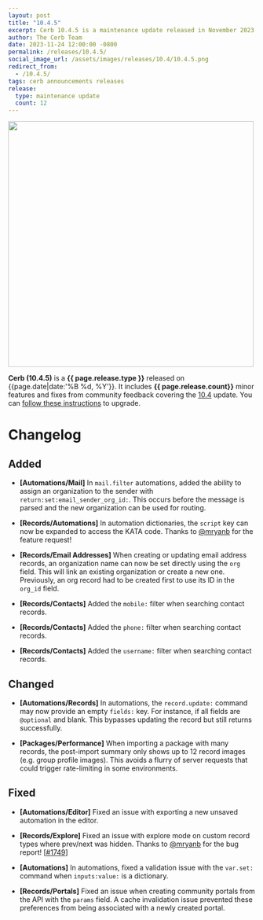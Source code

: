 ```yaml
---
layout: post
title: "10.4.5"
excerpt: Cerb 10.4.5 is a maintenance update released in November 2023 with 12 improvements from community feedback.
author: The Cerb Team
date: 2023-11-24 12:00:00 -0800
permalink: /releases/10.4.5/
social_image_url: /assets/images/releases/10.4/10.4.5.png
redirect_from:
  - /10.4.5/
tags: cerb announcements releases
release:
  type: maintenance update
  count: 12
---
```


<div class="cerb-screenshot">
<img src="{{page.social_image_url}}" class="screenshot" width="500">
</div>

**Cerb (10.4.5)** is a **{{ page.release.type }}** released on {{page.date|date:'%B %d, %Y'}}. It includes **{{ page.release.count}}** minor features and fixes from community feedback covering the [10.4](/releases/10.4/) update.  You can [follow these instructions](/docs/upgrading/) to upgrade.

# Changelog

## Added

* **[Automations/Mail]** In `mail.filter` automations, added the ability to assign an organization to the sender with `return:set:email_sender_org_id:`. This occurs before the message is parsed and the new organization can be used for routing.

* **[Records/Automations]** In automation dictionaries, the `script` key can now be expanded to access the KATA code. Thanks to [@mryanb](https://github.com/mryanb/) for the feature request!

* **[Records/Email Addresses]** When creating or updating email address records, an organization name can now be set directly using the `org` field. This will link an existing organization or create a new one. Previously, an org record had to be created first to use its ID in the `org_id` field.

* **[Records/Contacts]** Added the `mobile:` filter when searching contact records.

* **[Records/Contacts]** Added the `phone:` filter when searching contact records.

* **[Records/Contacts]** Added the `username:` filter when searching contact records.

## Changed

* **[Automations/Records]** In automations, the `record.update:` command may now provide an empty `fields:` key. For instance, if all fields are `@optional` and blank. This bypasses updating the record but still returns successfully.

* **[Packages/Performance]** When importing a package with many records, the post-import summary only shows up to 12 record images (e.g. group profile images). This avoids a flurry of server requests that could trigger rate-limiting in some environments.

## Fixed

* **[Automations/Editor]** Fixed an issue with exporting a new unsaved automation in the editor.

* **[Records/Explore]** Fixed an issue with explore mode on custom record types where prev/next was hidden. Thanks to [@mryanb](https://github.com/mryanb/) for the bug report! [[#1749](https://github.com/jstanden/cerb/issues/1749)]

* **[Automations]** In automations, fixed a validation issue with the `var.set:` command when `inputs:value:` is a dictionary.

* **[Records/Portals]** Fixed an issue when creating community portals from the API with the `params` field. A cache invalidation issue prevented these preferences from being associated with a newly created portal.
